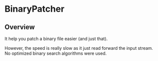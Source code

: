 # BinaryPatcher
## Overview
It help you patch a binary file easier (and just that).

However, the speed is really slow as it just read forward the input stream. No optimized binary search algorithms were used.